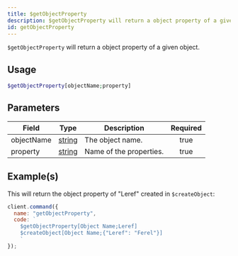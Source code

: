 ```yaml
---
title: $getObjectProperty
description: $getObjectProperty will return a object property of a given object.
id: getObjectProperty
---
```


`$getObjectProperty` will return a object property of a given object.

## Usage

```php
$getObjectProperty[objectName;property]
```

## Parameters

| Field      | Type                                                                                              | Description             | Required |
| ---------- | ------------------------------------------------------------------------------------------------- | ----------------------- | :------: |
| objectName | [string](https://developer.mozilla.org/en-US/docs/Web/JavaScript/Reference/Global_Objects/String) | The object name.        |   true   |
| property   | [string](https://developer.mozilla.org/en-US/docs/Web/JavaScript/Reference/Global_Objects/String) | Name of the properties. |   true   |

## Example(s)

This will return the object property of "Leref" created in `$createObject`:

```javascript
client.command({
  name: "getObjectProperty",
  code: `
    $getObjectProperty[Object Name;Leref]
    $createObject[Object Name;{"Leref": "Ferel"}]
    `
});
```

